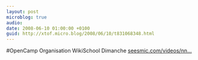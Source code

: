 ```yaml
---
layout: post
microblog: true
audio: 
date: 2008-06-10 01:00:00 +0100
guid: http://xtof.micro.blog/2008/06/10/t831068348.html
---
```

#OpenCamp Organisation  WikiSchool Dimanche [seesmic.com/videos/nn...](http://seesmic.com/videos/nn3o6AkfyJ)
